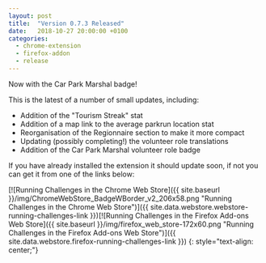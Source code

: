 ```yaml
---
layout: post
title:  "Version 0.7.3 Released"
date:   2018-10-27 20:00:00 +0100
categories:
  - chrome-extension
  - firefox-addon
  - release
---
```


Now with the Car Park Marshal badge!

This is the latest of a number of small updates, including:

- Addition of the "Tourism Streak" stat
- Addition of a map link to the average parkrun location stat
- Reorganisation of the Regionnaire section to make it more compact
- Updating (possibly completing!) the volunteer role translations
- Addition of the Car Park Marshal volunteer role badge

If you have already installed the extension it should update soon, if not you can get it
from one of the links below:

[![Running Challenges in the Chrome Web Store]({{ site.baseurl }}/img/ChromeWebStore_BadgeWBorder_v2_206x58.png "Running Challenges in the Chrome Web Store")]({{ site.data.webstore.webstore-running-challenges-link }})[![Running Challenges in the Firefox Add-ons Web Store]({{ site.baseurl }}/img/firefox_web_store-172x60.png "Running Challenges in the Firefox Add-ons Web Store")]({{ site.data.webstore.firefox-running-challenges-link }})
{: style="text-align: center;"}
